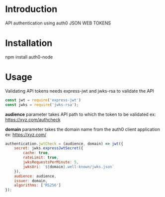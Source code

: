 # Introduction 
API authentication using auth0 JSON WEB TOKENS

# Installation

npm install auth0-node

# Usage

Validating API tokens needs express-jwt and jwks-rsa to validate the API

```javascript
const jwt = require('express-jwt')
const jwks = require('jwks-rsa');
```

**audience** parameter takes API path to which the token to be validated
ex: https://xyz.com/authcheck

**domain** parameter takes the domain name from the auth0 client application
ex: https://xyz.com/

```javascript
authentication.jwtCheck = (audience, domain) => jwt({
    secret: jwks.expressJwtSecret({
        cache: true,
        rateLimit: true,
        jwksRequestsPerMinute: 5,
        jwksUri: `${domain}.well-known/jwks.json`
    }),
    audience: audience,
    issuer: domain,
    algorithms: ['RS256']
});
```

